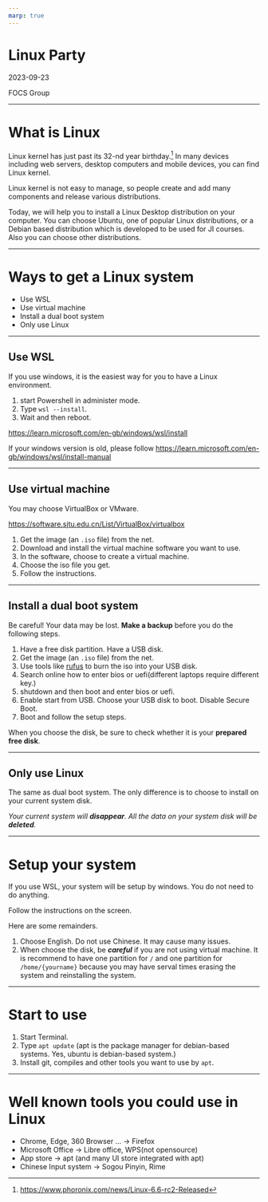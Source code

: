 ```yaml
---
marp: true
---
```

# **Linux Party**

2023-09-23

FOCS Group

---

# What is Linux

Linux kernel has just past its 32-nd year birthday.[^1] In many devices including web servers, desktop computers and mobile devices, you can find Linux kernel.

Linux kernel is not easy to manage, so people create and add many components and release various distributions.

Today, we will help you to install a Linux Desktop distribution on your computer. You can choose Ubuntu, one of popular Linux distributions, or a Debian based distribution which is developed to be used for JI courses. Also you can choose other distributions.

---
# Ways to get a Linux system

- Use WSL
- Use virtual machine 
- Install a dual boot system
- Only use Linux

---
## Use WSL

If you use windows, it is the easiest way for you to have a Linux environment.
1. start Powershell in administer mode.
2. Type `wsl --install`.
3. Wait and then reboot.

https://learn.microsoft.com/en-gb/windows/wsl/install

If your windows version is old, please follow https://learn.microsoft.com/en-gb/windows/wsl/install-manual

---
## Use virtual machine 
You may choose VirtualBox or VMware.

https://software.sjtu.edu.cn/List/VirtualBox/virtualbox

1. Get the image (an `.iso` file) from the net.
2. Download and install the virtual machine software you want to use.
3. In the software, choose to create a virtual machine.
4. Choose the iso file you get.
5. Follow the instructions.
---
## Install a dual boot system

Be careful! Your data may be lost. **Make a backup** before you do the following steps.

1. Have a free disk partition. Have a USB disk.
2. Get the image (an `.iso` file) from the net.
3. Use tools like [rufus](https://rufus.ie/en/) to burn the iso into your USB disk.
4. Search online how to enter bios or uefi(different laptops require different key.) 
5. shutdown and then boot and enter bios or uefi.
6. Enable start from USB. Choose your USB disk to boot. Disable Secure Boot.
7. Boot and follow the setup steps.

When you choose the disk, be sure to check whether it is your **prepared free disk**.

---
## Only use Linux

The same as dual boot system. The only difference is to choose to install on your current system disk. 

*Your current system will **disappear**. All the data on your system disk will be **deleted**.*

---

# Setup your system

If you use WSL, your system will be setup by windows. You do not need to do anything.

Follow the instructions on the screen.

Here are some remainders.
1. Choose English. Do not use Chinese. It may cause many issues.
2. When choose the disk, be ***careful*** if you are not using virtual machine. It is recommend to have one partition for `/` and one partition for `/home/{yourname}` because you may have serval times erasing the system and reinstalling the system. 
---
# Start to use

1. Start Terminal.
2. Type `apt update` (apt is the package manager for debian-based systems. Yes, ubuntu is debian-based system.)
3. Install git, compiles and other tools you want to use by `apt`.

---
# Well known tools you could use in Linux
- Chrome, Edge, 360 Browser ... -> Firefox
- Microsoft Office -> Libre office, WPS(not opensource)
- App store -> apt (and many UI store integrated with apt)
- Chinese Input system -> Sogou Pinyin, Rime

[^1]: https://www.phoronix.com/news/Linux-6.6-rc2-Released